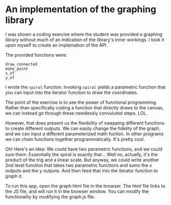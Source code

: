 # An implementation of the graphing library

I was shown a coding exercise where the student was provided a graphing library without much of an indication of the library's inner workings. I took it upon myself to create an implemation of the API.

The provided functions were:

```draw_connected```  
```make_point```  
```x_of```  
```y_of```  

I wrote the ```spiral``` function. Invoking ```spiral``` yields a parametric function that you can input into the iterator function to draw the coordinates.

The point of the exercise is to see the power of functional programming. Rather than specifically coding a function that directly draws to the canvas, we can instead go through these needlessly convuluted steps. LOL.

However, that does present us the flexibility of swapping different functions to create different outputs. We can easily change the fidelity of the graph, and we can input a different parameterized math fuction. In other programs we can chain functions together programmatically. It's pretty cool.

Oh! Here's an idea: We could have two parametric functions, and we could sum them. Essentially the spiral is exactly that... Well no, actually, it's the product of the trig and a linear scale. But anyway, we could write another 2nd level function that takes two parametric functions and sums the x outputs and the y outputs. And then feed that into the iterator function to graph it.

To run this app, open the graph.html file in the browser. The html file links to the JS file, and will run it in the browser window. You can modify the functionality by modifying the graph.js file.
